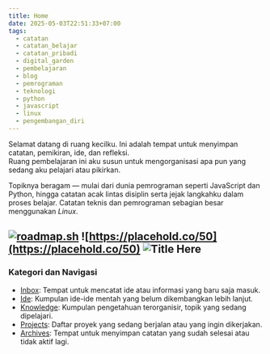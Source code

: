 ```yaml
---
title: Home
date: 2025-05-03T22:51:33+07:00
tags:
  - catatan
  - catatan_belajar
  - catatan_pribadi
  - digital_garden
  - pembelajaran
  - blog
  - pemrograman
  - teknologi
  - python
  - javascript
  - linux
  - pengembangan_diri
---
```


Selamat datang di ruang kecilku. Ini adalah tempat untuk menyimpan catatan, pemikiran, ide, dan refleksi.  
Ruang pembelajaran ini aku susun untuk mengorganisasi apa pun yang sedang aku pelajari atau pikirkan.

Topiknya beragam — mulai dari dunia pemrograman seperti JavaScript dan Python, hingga catatan acak lintas disiplin serta jejak langkahku dalam proses belajar. Catatan teknis dan pemrograman sebagian besar menggunakan _Linux_.

[![roadmap.sh](https://roadmap.sh/card/tall/680607c2d7a904b5ef3e9412?variant=dark)](https://roadmap.sh)
![https://placehold.co/50](https://placehold.co/50)
![Title Here](https://placehold.co/50)
---

### Kategori dan Navigasi

- [Inbox](inbox/_index.md): Tempat untuk mencatat ide atau informasi yang baru saja masuk.
- [Ide](ideas/_index.md): Kumpulan ide-ide mentah yang belum dikembangkan lebih lanjut.
- [Knowledge](knowledge/_index.md): Kumpulan pengetahuan terorganisir, topik yang sedang dipelajari.
- [Projects](projects/_index.md): Daftar proyek yang sedang berjalan atau yang ingin dikerjakan.
- [Archives](archives/_index.md): Tempat untuk menyimpan catatan yang sudah selesai atau tidak aktif lagi.
